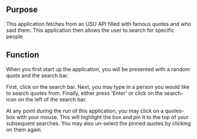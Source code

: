 Purpose
------------
This application fetches from an USU API filled with famous quotes and who said them. 
This application then allows the user to search for specific people 

Function
------------
When you first start up the application, you will be presented with a random quote and the search bar. 

First, click on the search bar. 
Next, you may type in a person you would like to search quotes from. 
Finally, either press 'Enter' or click on the search-icon on the left of the search bar. 

At any point during the run of this application, you may click on a quotes-box with your mouse. 
This will highlight the box and pin it to the top of your subsequent searches. 
You may also un-select the pinned quotes by clicking on them again. 

